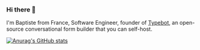 ### Hi there 👋

I'm Baptiste from France, Software Engineer, founder of [Typebot](https://typebot.io), an open-source conversational form builder that you can self-host.

[![Anurag's GitHub stats](https://github-readme-stats.vercel.app/api?username=baptistearno)](https://github.com/anubraghazra/github-readme-stats)

